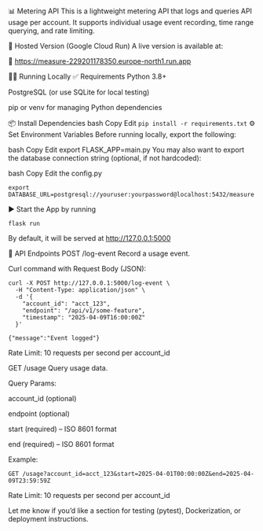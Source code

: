 📊 Metering API
This is a lightweight metering API that logs and queries API usage per account. It supports individual usage event recording, time range querying, and rate limiting.

🚀 Hosted Version (Google Cloud Run)
A live version is available at:

🔗 https://measure-229201178350.europe-north1.run.app

🧑‍💻 Running Locally
✅ Requirements
Python 3.8+

PostgreSQL (or use SQLite for local testing)

pip or venv for managing Python dependencies

📦 Install Dependencies
bash
Copy
Edit
```pip install -r requirements.txt```
⚙️ Set Environment Variables
Before running locally, export the following:

bash
Copy
Edit
export FLASK_APP=main.py
You may also want to export the database connection string (optional, if not hardcoded):

bash
Copy
Edit the config.py
```
export DATABASE_URL=postgresql://youruser:yourpassword@localhost:5432/measure

```
▶️ Start the App by running


```flask run```

By default, it will be served at http://127.0.0.1:5000

📡 API Endpoints
POST /log-event
Record a usage event.

Curl command with Request Body (JSON):


```
curl -X POST http://127.0.0.1:5000/log-event \
  -H "Content-Type: application/json" \
  -d '{
    "account_id": "acct_123",
    "endpoint": "/api/v1/some-feature",
    "timestamp": "2025-04-09T16:00:00Z"
  }'

{"message":"Event logged"}
```
Rate Limit: 10 requests per second per account_id

GET /usage
Query usage data.

Query Params:

account_id (optional)

endpoint (optional)

start (required) – ISO 8601 format

end (required) – ISO 8601 format

Example:


```GET /usage?account_id=acct_123&start=2025-04-01T00:00:00Z&end=2025-04-09T23:59:59Z```

Rate Limit: 10 requests per second per account_id

Let me know if you’d like a section for testing (pytest), Dockerization, or deployment instructions.